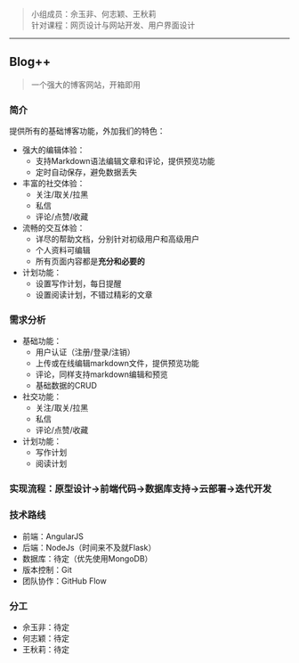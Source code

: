 > 小组成员：佘玉非、何志颖、王秋莉  
> 针对课程：网页设计与网站开发、用户界面设计
---

## Blog++
> 一个强大的博客网站，开箱即用
### 简介
提供所有的基础博客功能，外加我们的特色：
- 强大的编辑体验：
  - 支持Markdown语法编辑文章和评论，提供预览功能
  - 定时自动保存，避免数据丢失
- 丰富的社交体验：
  - 关注/取关/拉黑
  - 私信
  - 评论/点赞/收藏
- 流畅的交互体验：
  - 详尽的帮助文档，分别针对初级用户和高级用户
  - 个人资料可编辑
  - 所有页面内容都是**充分和必要的**
- 计划功能：
  - 设置写作计划，每日提醒
  - 设置阅读计划，不错过精彩的文章

### 需求分析
- 基础功能：
  - 用户认证（注册/登录/注销）
  - 上传或在线编辑markdown文件，提供预览功能
  - 评论，同样支持markdown编辑和预览
  - 基础数据的CRUD
- 社交功能：
  - 关注/取关/拉黑
  - 私信
  - 评论/点赞/收藏
- 计划功能：
  - 写作计划
  - 阅读计划

### 实现流程：原型设计->前端代码->数据库支持->云部署->迭代开发

### 技术路线
- 前端：AngularJS
- 后端：NodeJs（时间来不及就Flask）
- 数据库：待定（优先使用MongoDB）
- 版本控制：Git
- 团队协作：GitHub Flow

### 分工
- 佘玉非：待定
- 何志颖：待定
- 王秋莉：待定
